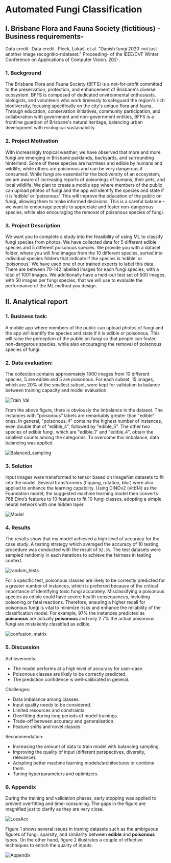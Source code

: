 # Automated Fungi Classification
## I. Brisbane Flora and Fauna Society (fictitious) - Business requirements-
Data credit-
Data credit- Picek, Lukáš, et al. "Danish fungi 2020-not just another image recognitio-ndataset."
Proceeding- of the IEEE/CVF Winter Conference on Applications of Computer Vision. 202-.

### 1. Background
The Brisbane Flora and Fauna Society (BFFS) is a not-for-profit committed to the preservation, protection, and enhancement of Brisbane's diverse ecosystem. BFFS is composed of dedicated environmental enthusiasts, biologists, and volunteers who work tirelessly to safeguard the region's rich biodiversity, focusing specifically on the city's unique flora and fauna. Through education, conservation initiatives, community participation, and collaboration with government and non-government entities, BFFS is a frontline guardian of Brisbane's natural heritage, balancing
urban development with ecological sustainability.

### 2. Project Motivation
With increasingly tropical weather, we have observed that more and more fungi are emerging in Brisbane parklands, backyards, and surrounding hinterland. Some of these species are harmless and edible by humans and wildlife, while others are poisonous and can be very dangerous if consumed. While fungi are essential for the biodiversity of an ecosystem, we are aware of increasing reports of poisonings of humans, their pets, and local wildlife. We plan to create a mobile app where members of the public can upload photos of fungi and the app will identify the species and state if it is ‘edible’ or ‘poisonous’. This will improve the education
of the public on fungi, allowing them to make informed decisions. This is a careful balance – we want to encourage people to appreciate and foster non-dangerous species, while also encouraging the removal of poisonous species of fungi.

### 3. Project Description
We want you to complete a study into the feasibility of using ML to classify fungi species from photos. We have collected data for 5 different edible species and 5 different poisonous species. We provide you with a dataset folder, where you will find images from the 10 different species, sorted into individual species folders that indicate if the species is ‘edible’ or ‘poisonous’. We have used one of our trained experts to label this data. There are between 70-142 labelled images for
each fungi species, with a total of 1001 images. We additionally have a held-out test set of 500 images, with 50 images per fungi species, that we will use to evaluate the performance of the ML method you design.

## II. Analytical report
### 1.  Business task:
A mobile app where members of the public can upload photos of fungi and the app will identify the species and state if it is edible or poisonous. This will raise the perception of the public on fungi so that people can foster non-dangerous species, while also encouraging the removal of poisonous species of fungi.

### 2. Data evaluation:
The collection contains approximately 1000 images from 10 different species, 5 are edible and 5 are poisonous. For each subset, 15 images, which are 20% of the smallest subset, were kept for validation to balance between training capacity and model evaluation.

![Train_Val](graphics/Train_Val.png)

From the above figure, there is obviously the imbalance in the dataset. The instances with "poisonous" labels are remarkably greater than "edible" ones. In general, "poisonous_4" contains the highest number of instances, even double that of "edible_4", followed by "edible_5". The other two species of edible fungi, which are "edible_1" and "edible_4", obtain the smallest counts among the categories. To overcome this imbalance, data balancing was applied.

![Balanced_sampling](graphics/Balanced_sampling.png)

### 3. Solution
Input images were transformed to tensor based on ImageNet datasets to fit into the model. Several transformers (flipping, rotation, blur) were also applied to enhance the learning capability. Using DINOv2 (vitb14) as the Foundation model, the suggested machine learning model then converts 768 Dino’s features to 10 features to fit 10 fungi classes, adopting a simple neural network with one hidden layer.

![Model](graphics/Model.png)

### 4. Results
The results show that my model achieved a high level of accuracy for the case study. A testing strategy which averaged the accuracy of 10 testing procedure was conducted with the result of `92.3%`. The test datasets were sampled randomly in each iterations to achieve the fairness in testing context.

![random_tests](graphics/random_tests.png)

For a specific test, poisonous classes are likely to be correctly predicted for a greater number of instances, which is preferred because of the critical importance of identifying toxic fungi accurately. Misclassifying a poisonous species as edible could have severe health consequences, including poisoning or fatal reactions. Therefore, ensuring a higher recall for poisonous fungi is vital to minimize risks and enhance the reliability of the classification model. For example, 97% the instances predicted as **poisonous** are actually **poisonous** and only 2.7% the actual poisonous fungi are mistakenly classified as edible.

![confusion_matrix](graphics/confusion_matrix.png)

### 5. Discussion
Achievements:
-   The model performs at a high level of accuracy for user-case.
-   Poisonous classes are likely to be correctly predicted.
-   The prediction confidence is well-calibrated in general.

Challenges:
-	Data imbalance among classes.
-	Input quality needs to be considered.
-	Limited resources and constraints.
-	Overfitting during long periods of model trainings.
-   Trade-off between accuracy and generalisation.
-	Feature shifts and novel classes.

Recommendation:
-	Increasing the amount of data to train model with balancing sampling.
-	Improving the quality of input (different perspectives, diversity, relevance).
-	Adopting better machine learning models/architectures or combine them.
-	Tuning hyperparameters and optimizers.

### 6. Appendix
During the training and validation phases, early stopping was applied to prevent overfitting and time-consuming. The gaps in the figure are magnified just to clarify as they are very close.

![LossAcc](graphics/LostAcc.png)

Figure 1 shows several issues in traning datasets such as the ambiguous figures of fungi, sparsity, and similarity between **edible** and **poisonous** types. On the other hand, figure 2 illustrates a couple of effective techniques to enrich the quality of inputs.

![Appendix](graphics/Appendix.PNG)
